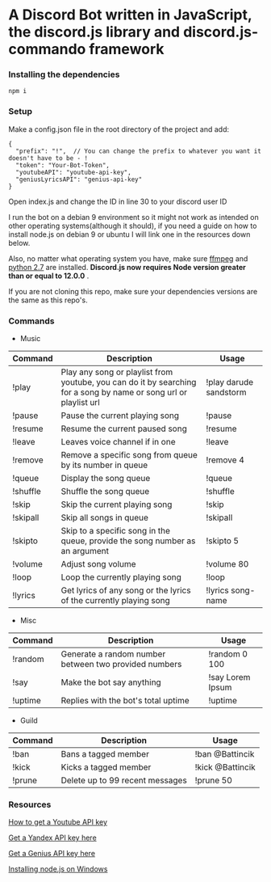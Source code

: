 # A Discord Bot written in JavaScript, the discord.js library and discord.js-commando framework


### Installing the dependencies
`npm i`
### Setup
Make a config.json file in the root directory of the project and add:
```
{
  "prefix": "!",  // You can change the prefix to whatever you want it doesn't have to be - !
  "token": "Your-Bot-Token",
  "youtubeAPI": "youtube-api-key",
  "geniusLyricsAPI": "genius-api-key"
}
```
Open index.js and change the ID in line 30 to your discord user ID

I run the bot on a debian 9 environment so it might not work as intended on other operating systems(although it should), if you need a guide on how to install node.js on debian 9 or ubuntu I will link one in the resources down below.

Also, no matter what operating system you have, make sure [ffmpeg](https://www.ffmpeg.org/download.html) and [python 2.7](https://www.python.org/downloads/) are installed. **Discord.js now requires Node version greater than or equal to 12.0.0** .

If you are not cloning this repo, make sure your dependencies versions are the same as this repo's.

### Commands

- Music

| Command       | Description                                                                                                               | Usage                  |
| ------------- | ------------------------------------------------------------------------------------------------------------------------- | ---------------------- |
| !play         | Play any song or playlist from youtube, you can do it by searching for a song by name or song url or playlist url         | !play darude sandstorm |
| !pause        | Pause the current playing song                                                                                            | !pause                 |
| !resume       | Resume the current paused song                                                                                            | !resume                |
| !leave        | Leaves voice channel if in one                                                                                            | !leave                 |
| !remove       | Remove a specific song from queue by its number in queue                                                                  | !remove 4              |
| !queue        | Display the song queue                                                                                                    | !queue                 |
| !shuffle      | Shuffle the song queue                                                                                                    | !shuffle               |
| !skip         | Skip the current playing song                                                                                             | !skip                  |
| !skipall      | Skip all songs in queue                                                                                                   | !skipall               |
| !skipto       | Skip to a specific song in the queue, provide the song number as an argument                                              | !skipto 5              |
| !volume       | Adjust song volume                                                                                                        | !volume 80             |
| !loop         | Loop the currently playing song                                                                                           | !loop                  |
| !lyrics       | Get lyrics of any song or the lyrics of the currently playing song                                                        | !lyrics song-name      |

- Misc

| Command      | Description                                                                                                                                                         | Usage                 |
| ------------ | ------------------------------------------------------------------------------------------------------------------------------------------------------------------- | --------------------- |
| !random      | Generate a random number between two provided numbers                                                                                                               | !random 0 100         |
| !say         | Make the bot say anything                                                                                                                                           | !say Lorem Ipsum      |       |
| !uptime      | Replies with the bot's total uptime                                                                                                                                 | !uptime               |

- Guild

| Command               | Description                     | Usage                                 |
| --------------------- | ------------------------------- | ------------------------------------- |
| !ban                  | Bans a tagged member            | !ban @Battincik                       |
| !kick                 | Kicks a tagged member           | !kick @Battincik                      |
| !prune                | Delete up to 99 recent messages | !prune 50                             |

### Resources

[How to get a Youtube API key](https://developers.google.com/youtube/v3/getting-started)

[Get a Yandex API key here](https://translate.yandex.com/developers/keys)

[Get a Genius API key here](https://genius.com/api-clients/new)

[Installing node.js on Windows](https://treehouse.github.io/installation-guides/windows/node-windows.html)

